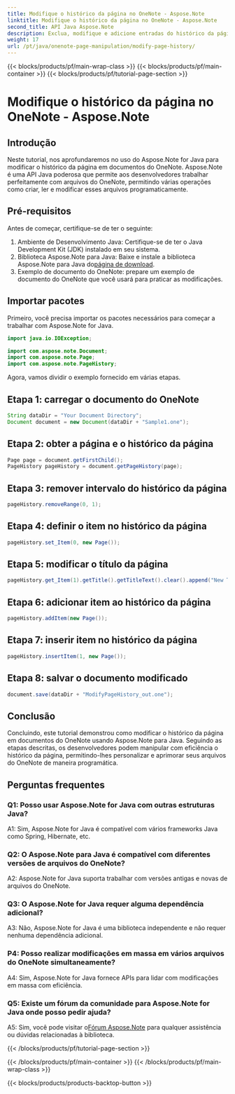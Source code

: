 ```yaml
---
title: Modifique o histórico da página no OneNote - Aspose.Note
linktitle: Modifique o histórico da página no OneNote - Aspose.Note
second_title: API Java Aspose.Note
description: Exclua, modifique e adicione entradas do histórico da página perfeitamente! Guia passo a passo e código para dominar o OneNote com Aspose.Note. #OneNote #Java #Aspose
weight: 17
url: /pt/java/onenote-page-manipulation/modify-page-history/
---
```


{{< blocks/products/pf/main-wrap-class >}}
{{< blocks/products/pf/main-container >}}
{{< blocks/products/pf/tutorial-page-section >}}

# Modifique o histórico da página no OneNote - Aspose.Note

## Introdução

Neste tutorial, nos aprofundaremos no uso do Aspose.Note for Java para modificar o histórico da página em documentos do OneNote. Aspose.Note é uma API Java poderosa que permite aos desenvolvedores trabalhar perfeitamente com arquivos do OneNote, permitindo várias operações como criar, ler e modificar esses arquivos programaticamente.

## Pré-requisitos

Antes de começar, certifique-se de ter o seguinte:

1. Ambiente de Desenvolvimento Java: Certifique-se de ter o Java Development Kit (JDK) instalado em seu sistema.
2.  Biblioteca Aspose.Note para Java: Baixe e instale a biblioteca Aspose.Note para Java do[página de download](https://releases.aspose.com/note/java/).
3. Exemplo de documento do OneNote: prepare um exemplo de documento do OneNote que você usará para praticar as modificações.

## Importar pacotes

Primeiro, você precisa importar os pacotes necessários para começar a trabalhar com Aspose.Note for Java.

```java
import java.io.IOException;

import com.aspose.note.Document;
import com.aspose.note.Page;
import com.aspose.note.PageHistory;
```

Agora, vamos dividir o exemplo fornecido em várias etapas.

## Etapa 1: carregar o documento do OneNote

```java
String dataDir = "Your Document Directory";
Document document = new Document(dataDir + "Sample1.one");
```

## Etapa 2: obter a página e o histórico da página

```java
Page page = document.getFirstChild();
PageHistory pageHistory = document.getPageHistory(page);
```

## Etapa 3: remover intervalo do histórico da página

```java
pageHistory.removeRange(0, 1);
```

## Etapa 4: definir o item no histórico da página

```java
pageHistory.set_Item(0, new Page());
```

## Etapa 5: modificar o título da página

```java
pageHistory.get_Item(1).getTitle().getTitleText().clear().append("New Title");
```

## Etapa 6: adicionar item ao histórico da página

```java
pageHistory.addItem(new Page());
```

## Etapa 7: inserir item no histórico da página

```java
pageHistory.insertItem(1, new Page());
```

## Etapa 8: salvar o documento modificado

```java
document.save(dataDir + "ModifyPageHistory_out.one");
```

## Conclusão

Concluindo, este tutorial demonstrou como modificar o histórico da página em documentos do OneNote usando Aspose.Note para Java. Seguindo as etapas descritas, os desenvolvedores podem manipular com eficiência o histórico da página, permitindo-lhes personalizar e aprimorar seus arquivos do OneNote de maneira programática.

## Perguntas frequentes

### Q1: Posso usar Aspose.Note for Java com outras estruturas Java?

A1: Sim, Aspose.Note for Java é compatível com vários frameworks Java como Spring, Hibernate, etc.

### Q2: O Aspose.Note para Java é compatível com diferentes versões de arquivos do OneNote?

A2: Aspose.Note for Java suporta trabalhar com versões antigas e novas de arquivos do OneNote.

### Q3: O Aspose.Note for Java requer alguma dependência adicional?

A3: Não, Aspose.Note for Java é uma biblioteca independente e não requer nenhuma dependência adicional.

### P4: Posso realizar modificações em massa em vários arquivos do OneNote simultaneamente?

A4: Sim, Aspose.Note for Java fornece APIs para lidar com modificações em massa com eficiência.

### Q5: Existe um fórum da comunidade para Aspose.Note for Java onde posso pedir ajuda?

 A5: Sim, você pode visitar o[Fórum Aspose.Note](https://forum.aspose.com/c/note/28) para qualquer assistência ou dúvidas relacionadas à biblioteca.

{{< /blocks/products/pf/tutorial-page-section >}}

{{< /blocks/products/pf/main-container >}}
{{< /blocks/products/pf/main-wrap-class >}}

{{< blocks/products/products-backtop-button >}}
